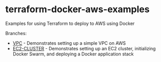 # terraform-docker-aws-examples
Examples for using Terraform to deploy to AWS using Docker

Branches:

* [VPC](https://github.com/robogeek/terraform-docker-aws-examples/tree/vpc) - Demonstrates setting up a simple VPC on AWS
* [EC2-CLUSTER](https://github.com/robogeek/terraform-docker-aws-examples/tree/ec2-cluster) - Demonstrates setting up an EC2 cluster, initializing Docker Swarm, and deploying a Docker application stack
